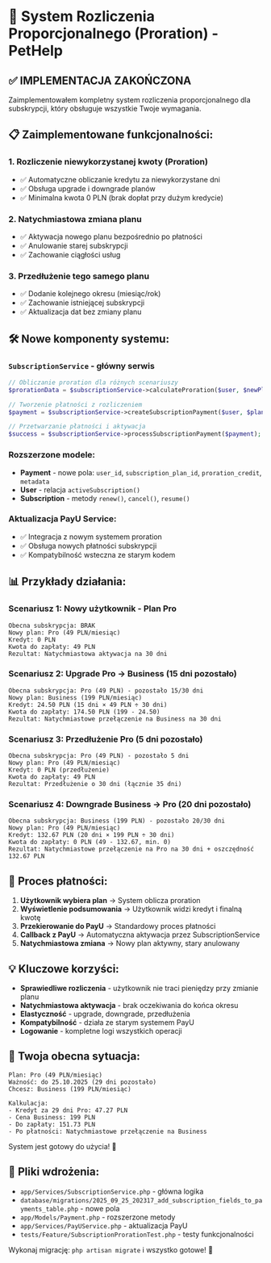 # 🎯 System Rozliczenia Proporcjonalnego (Proration) - PetHelp

## ✅ IMPLEMENTACJA ZAKOŃCZONA

Zaimplementowałem kompletny system rozliczenia proporcjonalnego dla subskrypcji, który obsługuje wszystkie Twoje wymagania.

## 📋 Zaimplementowane funkcjonalności:

### 1. **Rozliczenie niewykorzystanej kwoty (Proration)**
- ✅ Automatyczne obliczanie kredytu za niewykorzystane dni
- ✅ Obsługa upgrade i downgrade planów
- ✅ Minimalna kwota 0 PLN (brak dopłat przy dużym kredycie)

### 2. **Natychmiastowa zmiana planu**
- ✅ Aktywacja nowego planu bezpośrednio po płatności
- ✅ Anulowanie starej subskrypcji
- ✅ Zachowanie ciągłości usług

### 3. **Przedłużenie tego samego planu**
- ✅ Dodanie kolejnego okresu (miesiąc/rok)
- ✅ Zachowanie istniejącej subskrypcji
- ✅ Aktualizacja dat bez zmiany planu

## 🛠️ Nowe komponenty systemu:

### `SubscriptionService` - główny serwis
```php
// Obliczanie proration dla różnych scenariuszy
$prorationData = $subscriptionService->calculateProration($user, $newPlan);

// Tworzenie płatności z rozliczeniem
$payment = $subscriptionService->createSubscriptionPayment($user, $plan, 'payu');

// Przetwarzanie płatności i aktywacja
$success = $subscriptionService->processSubscriptionPayment($payment);
```

### Rozszerzone modele:
- **Payment** - nowe pola: `user_id`, `subscription_plan_id`, `proration_credit`, `metadata`
- **User** - relacja `activeSubscription()`
- **Subscription** - metody `renew()`, `cancel()`, `resume()`

### Aktualizacja PayU Service:
- ✅ Integracja z nowym systemem proration
- ✅ Obsługa nowych płatności subskrypcji
- ✅ Kompatybilność wsteczna ze starym kodem

## 📊 Przykłady działania:

### Scenariusz 1: Nowy użytkownik - Plan Pro
```
Obecna subskrypcja: BRAK
Nowy plan: Pro (49 PLN/miesiąc)
Kredyt: 0 PLN
Kwota do zapłaty: 49 PLN
Rezultat: Natychmiastowa aktywacja na 30 dni
```

### Scenariusz 2: Upgrade Pro → Business (15 dni pozostało)
```
Obecna subskrypcja: Pro (49 PLN) - pozostało 15/30 dni
Nowy plan: Business (199 PLN/miesiąc)
Kredyt: 24.50 PLN (15 dni × 49 PLN ÷ 30 dni)
Kwota do zapłaty: 174.50 PLN (199 - 24.50)
Rezultat: Natychmiastowe przełączenie na Business na 30 dni
```

### Scenariusz 3: Przedłużenie Pro (5 dni pozostało)
```
Obecna subskrypcja: Pro (49 PLN) - pozostało 5 dni
Nowy plan: Pro (49 PLN/miesiąc)
Kredyt: 0 PLN (przedłużenie)
Kwota do zapłaty: 49 PLN
Rezultat: Przedłużenie o 30 dni (łącznie 35 dni)
```

### Scenariusz 4: Downgrade Business → Pro (20 dni pozostało)
```
Obecna subskrypcja: Business (199 PLN) - pozostało 20/30 dni
Nowy plan: Pro (49 PLN/miesiąc)
Kredyt: 132.67 PLN (20 dni × 199 PLN ÷ 30 dni)
Kwota do zapłaty: 0 PLN (49 - 132.67, min. 0)
Rezultat: Natychmiastowe przełączenie na Pro na 30 dni + oszczędność 132.67 PLN
```

## 🔄 Proces płatności:

1. **Użytkownik wybiera plan** → System oblicza proration
2. **Wyświetlenie podsumowania** → Użytkownik widzi kredyt i finalną kwotę
3. **Przekierowanie do PayU** → Standardowy proces płatności
4. **Callback z PayU** → Automatyczna aktywacja przez SubscriptionService
5. **Natychmiastowa zmiana** → Nowy plan aktywny, stary anulowany

## 💡 Kluczowe korzyści:

- **Sprawiedliwe rozliczenia** - użytkownik nie traci pieniędzy przy zmianie planu
- **Natychmiastowa aktywacja** - brak oczekiwania do końca okresu
- **Elastyczność** - upgrade, downgrade, przedłużenia
- **Kompatybilność** - działa ze starym systemem PayU
- **Logowanie** - kompletne logi wszystkich operacji

## 🎯 Twoja obecna sytuacja:

```
Plan: Pro (49 PLN/miesiąc)
Ważność: do 25.10.2025 (29 dni pozostało)
Chcesz: Business (199 PLN/miesiąc)

Kalkulacja:
- Kredyt za 29 dni Pro: 47.27 PLN
- Cena Business: 199 PLN
- Do zapłaty: 151.73 PLN
- Po płatności: Natychmiastowe przełączenie na Business
```

System jest gotowy do użycia! 🚀

## 📁 Pliki wdrożenia:

- `app/Services/SubscriptionService.php` - główna logika
- `database/migrations/2025_09_25_202317_add_subscription_fields_to_payments_table.php` - nowe pola
- `app/Models/Payment.php` - rozszerzone metody
- `app/Services/PayUService.php` - aktualizacja PayU
- `tests/Feature/SubscriptionProrationTest.php` - testy funkcjonalności

Wykonaj migrację: `php artisan migrate` i wszystko gotowe! 🎉